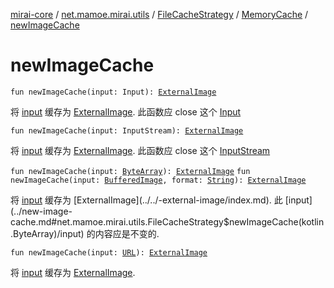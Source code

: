 [mirai-core](../../../index.md) / [net.mamoe.mirai.utils](../../index.md) / [FileCacheStrategy](../index.md) / [MemoryCache](index.md) / [newImageCache](./new-image-cache.md)

# newImageCache

`fun newImageCache(input: Input): `[`ExternalImage`](../../-external-image/index.md)

将 [input](../new-image-cache.md#net.mamoe.mirai.utils.FileCacheStrategy$newImageCache(kotlinx.io.core.Input)/input) 缓存为 [ExternalImage](../../-external-image/index.md).
此函数应 close 这个 [Input](#)

`fun newImageCache(input: InputStream): `[`ExternalImage`](../../-external-image/index.md)

将 [input](../new-image-cache.md#net.mamoe.mirai.utils.FileCacheStrategy$newImageCache(java.io.InputStream)/input) 缓存为 [ExternalImage](../../-external-image/index.md).
此函数应 close 这个 [InputStream](https://docs.oracle.com/javase/6/docs/api/java/io/InputStream.html)

`fun newImageCache(input: `[`ByteArray`](https://kotlinlang.org/api/latest/jvm/stdlib/kotlin/-byte-array/index.html)`): `[`ExternalImage`](../../-external-image/index.md)
`fun newImageCache(input: `[`BufferedImage`](https://docs.oracle.com/javase/6/docs/api/java/awt/image/BufferedImage.html)`, format: `[`String`](https://kotlinlang.org/api/latest/jvm/stdlib/kotlin/-string/index.html)`): `[`ExternalImage`](../../-external-image/index.md)

将 [input](../new-image-cache.md#net.mamoe.mirai.utils.FileCacheStrategy$newImageCache(kotlin.ByteArray)/input) 缓存为 [ExternalImage](../../-external-image/index.md).
此 [input](../new-image-cache.md#net.mamoe.mirai.utils.FileCacheStrategy$newImageCache(kotlin.ByteArray)/input) 的内容应是不变的.

`fun newImageCache(input: `[`URL`](https://docs.oracle.com/javase/6/docs/api/java/net/URL.html)`): `[`ExternalImage`](../../-external-image/index.md)

将 [input](../new-image-cache.md#net.mamoe.mirai.utils.FileCacheStrategy$newImageCache(java.net.URL)/input) 缓存为 [ExternalImage](../../-external-image/index.md).

